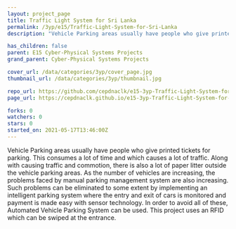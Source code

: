 ```yaml
---
layout: project_page
title: Traffic Light System for Sri Lanka
permalink: /3yp/e15/Traffic-Light-System-for-Sri-Lanka
description: "Vehicle Parking areas usually have people who give printed tickets for parking. This consumes a lot of time and which causes a lot of traffic. Along with causing traffic and commotion, there is also a lot of paper litter outside the vehicle parking areas. As the number of vehicles are increasing, the problems faced by manual parking management system are also increasing. Such problems can be eliminated to some extent by implementing an intelligent parking system where the entry and exit of cars is monitored and payment is made easy with sensor technology. In order to avoid all of these, Automated Vehicle Parking System can be used. This project uses an RFID which can be swiped at the entrance."

has_children: false
parent: E15 Cyber-Physical Systems Projects
grand_parent: Cyber-Physical Systems Projects

cover_url: /data/categories/3yp/cover_page.jpg
thumbnail_url: /data/categories/3yp/thumbnail.jpg

repo_url: https://github.com/cepdnaclk/e15-3yp-Traffic-Light-System-for-Sri-Lanka
page_url: https://cepdnaclk.github.io/e15-3yp-Traffic-Light-System-for-Sri-Lanka

forks: 0
watchers: 0
stars: 0
started_on: 2021-05-17T13:46:00Z
---
```

Vehicle Parking areas usually have people who give printed tickets for parking. This consumes a lot of time and which causes a lot of traffic. Along with causing traffic and commotion, there is also a lot of paper litter outside the vehicle parking areas. As the number of vehicles are increasing, the problems faced by manual parking management system are also increasing. Such problems can be eliminated to some extent by implementing an intelligent parking system where the entry and exit of cars is monitored and payment is made easy with sensor technology. In order to avoid all of these, Automated Vehicle Parking System can be used. This project uses an RFID which can be swiped at the entrance.

